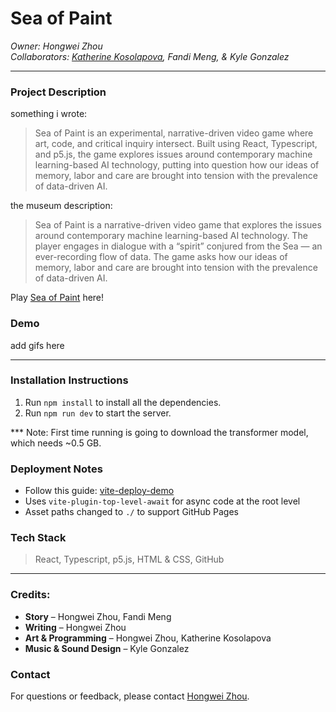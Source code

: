 # Sea of Paint

*Owner: Hongwei Zhou*  
*Collaborators: [Katherine Kosolapova](https://github.com/kkosolap), Fandi Meng, & Kyle Gonzalez*

---

### Project Description
something i wrote:
> Sea of Paint is an experimental, narrative-driven video game where art, code, and critical inquiry intersect. Built using React, Typescript, and p5.js, the game explores issues around contemporary machine learning-based AI technology, putting into question how our ideas of memory, labor and care are brought into tension with the prevalence of data-driven AI.

the museum description:
> Sea of Paint is a narrative-driven video game that explores the issues around contemporary machine learning-based AI technology. The player engages in dialogue with a “spirit” conjured from the Sea — an ever-recording flow of data. The game asks how our ideas of memory, labor and care are brought into tension with the prevalence of data-driven AI.

Play [Sea of Paint](normand-1024.github.io/sea-of-paint/) here!

### Demo

add gifs here
<!--  <p align="center">
  <img src="gif link" alt="gif" width="90%">
</p>  -->

---

### Installation Instructions
1. Run `npm install` to install all the dependencies.
2. Run `npm run dev` to start the server.

*** Note: First time running is going to download the transformer model, which needs ~0.5 GB.

### Deployment Notes
- Follow this guide: [vite-deploy-demo](https://github.com/sitek94/vite-deploy-demo)
- Uses `vite-plugin-top-level-await` for async code at the root level
- Asset paths changed to `./` to support GitHub Pages

### Tech Stack  
> React, Typescript, p5.js, HTML & CSS, GitHub

---

### Credits:
- **Story** – Hongwei Zhou, Fandi Meng  
- **Writing** – Hongwei Zhou  
- **Art & Programming** – Hongwei Zhou, Katherine Kosolapova  
- **Music & Sound Design** – Kyle Gonzalez

### Contact
For questions or feedback, please contact [Hongwei Zhou]().
